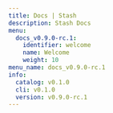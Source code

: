 ```yaml
---
title: Docs | Stash
description: Stash Docs
menu:
  docs_v0.9.0-rc.1:
    identifier: welcome
    name: Welcome
    weight: 10
menu_name: docs_v0.9.0-rc.1
info:
  catalog: v0.1.0
  cli: v0.1.0
  version: v0.9.0-rc.1
---
```



